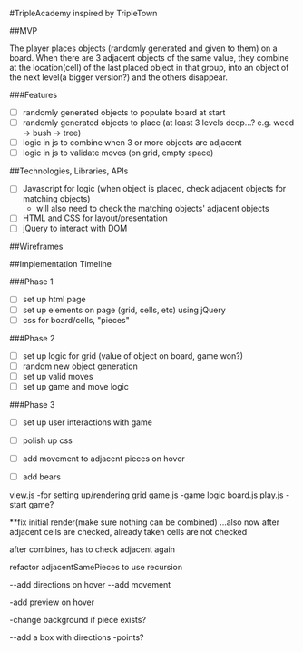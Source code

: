 #TripleAcademy
inspired by TripleTown

##MVP

The player places objects (randomly generated and given to them) on a board.
When there are 3 adjacent objects of the same value, they combine at the
location(cell) of the last placed object in that group, into an object of the next
level(a bigger version?) and the others disappear.

###Features

- [ ] randomly generated objects to populate board at start
- [ ] randomly generated objects to place (at least 3 levels deep...? e.g. weed -> bush -> tree)
- [ ] logic in js to combine when 3 or more objects are adjacent
- [ ] logic in js to validate moves (on grid, empty space)

##Technologies, Libraries, APIs

- [ ] Javascript for logic (when object is placed, check adjacent objects for matching objects)
  - will also need to check the matching objects' adjacent objects
- [ ] HTML and CSS for layout/presentation
- [ ] jQuery to interact with DOM

##Wireframes

##Implementation Timeline

###Phase 1
- [ ] set up html page
- [ ] set up elements on page (grid, cells, etc) using jQuery
- [ ] css for board/cells, "pieces"

###Phase 2
- [ ] set up logic for grid (value of object on board, game won?)
- [ ] random new object generation
- [ ] set up valid moves
- [ ] set up game and move logic

###Phase 3
- [ ] set up user interactions with game
- [ ] polish up css
- [ ] add movement to adjacent pieces on hover
- [ ] add bears


view.js
-for setting up/rendering grid
game.js
-game logic
board.js
play.js
-start game?


**fix initial render(make sure nothing can be combined)
...also now after adjacent cells are checked, already taken cells are not checked

after combines, has to check adjacent again

refactor adjacentSamePieces to use recursion

--add directions on hover
--add movement

-add preview on hover

-change background if piece exists?



--add a box with directions
-points?
